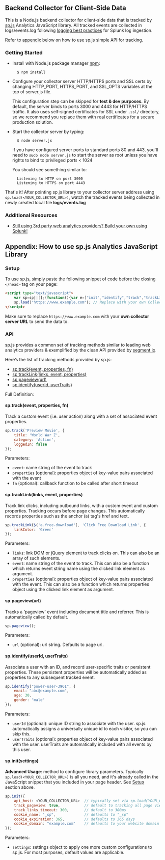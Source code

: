 ## Backend Collector for Client-Side Data
This is a Node.js backend collector for client-side data that is tracked by [sp.js](#appendix-how-to-use-spjs-analytics-javascript-library) Analytics JavaScript library.
All tracked events are collected in logs/events.log following [logging best practices](http://dev.splunk.com/view/logging-best-practices/SP-CAAADP6) for Splunk log ingestion.

Refer to [appendix](#appendix-how-to-use-spjs-analytics-javascript-library) below on how to use sp.js simple API for tracking.

### Getting Started
* Install with Node.js package manager [npm](http://npmjs.org/):

        $ npm install

* Configure your collector server HTTP/HTTPS ports and SSL certs by changing HTTP_PORT, HTTPS_PORT, and SSL_OPTS variables at the top of server.js file.
	
	This configuration step can be skipped for **test & dev purposes**. By default, the server binds to ports 3000 and 4443 for HTTP/HTTPS traffic. It also uses self-signed certificates for SSL under `.ssl/` directory, so we recommend you replace them with real certificates for a secure production solution.

* Start the collector server by typing:

		$ node server.js
		
	If you have configured server ports to standard ports 80 and 443, you'll need to `sudo node server.js` to start the server as root unless you have rights to bind to privileged ports < 1024
	
	You should see something similar to:

    	Listening to HTTP on port 3000
    	Listening to HTTPS on port 4443

That's it!
After pointing sp.js library to your collector server address using `sp.load(<YOUR_COLLECTOR_URL>)`, watch the tracked events being collected in newly created local file **logs/events.log**

### Additional Resources

* <a href="http://blogs.splunk.com/2013/10/17/still-using-3rd-party-web-analytics-providers-build-your-own-using-splunk/" target="_blank">Still using 3rd party web analytics providers? Build your own using Splunk!</a>

## Appendix: How to use sp.js Analytics JavaScript Library
### Setup
To use sp.js, simply paste the following snippet of code before the closing `</head>` tag on your page:
```html
<script type="text/javascript">
    var sp=sp||[];(function(){var e=["init","identify","track","trackLink","pageview"],t=function(e){return function(){sp.push([e].concat(Array.prototype.slice.call(arguments,0)))}};for(var n=0;n<e.length;n++)sp[e[n]]=t(e[n])})(),sp.load=function(e,o){sp._endpoint=e;if(o){sp.init(o)};var t=document.createElement("script");t.type="text/javascript",t.async=!0,t.src=("https:"===document.location.protocol?"https://":"http://")+"d21ey8j28ejz92.cloudfront.net/analytics/v1/sp.min.js";var n=document.getElementsByTagName("script")[0];n.parentNode.insertBefore(t,n)};
    sp.load("https://www.example.com"); // Replace with your own Collector URL
</script>
```
Make sure to replace `https://www.example.com` with your **own collector server URL** to send the data to.

### API
sp.js provides a common set of tracking methods similar to leading web analytics providers & exemplified by the clean API provided by [segment.io](https://segment.io/libraries/analytics.js/).

Here’s the list of tracking methods provided by sp.js:

* [sp.track(event, properties, fn)](#sptrackevent-properties-fn)
* [sp.trackLink(links, event, properties)](#sptracklinklinks-event-properties)
* [sp.pageview(url)](#sppageviewurl)
* [sp.identify(userId, userTraits)](#spidentifyuserid-usertraits)

Full Definition:

#### sp.track(event, properties, fn)
Track a custom event (i.e. user action) along with a set of associated event properties.
```js
sp.track('Preview Movie', {
	title: 'World War Z',
	category: 'Action',
	loggedIn: false
});
```
Parameters:
* `event`: name string of the event to track
* `properties` (optional): properties object of key-value pairs associated with the event
* `fn` (optional): callback function to be called after short timeout

#### sp.trackLink(links, event, properties)
Track link clicks, including outbound links, with a custom event and custom properties. Tracking occurs before page changes. This automatically records properties such as the anchor (a) tag's href and text.
```js
sp.trackLink($('a.free-download'), 'Click Free Download Link', {
	linkColor: 'Green'
});
```
Parameters:
* `links`: link DOM or jQuery element to track clicks on. This can also be an array of such elements.
* `event`: name string of the event to track. This can also be a function which returns event string name using the clicked link element as argument.
* `properties` (optional): properties object of key-value pairs associated with the event. This can also be a function which returns properties object using the clicked link element as argument.

#### sp.pageview(url)
Tracks a 'pageview' event including document title and referrer. This is automatically called by default.
```js
sp.pageview();
```
Parameters:
* `url` (optional): url string. Defaults to page url.

#### sp.identify(userId, userTraits)
Associate a user with an ID, and record user-specific traits or persistent properties. These persistent properties will be automatically added as properties to any subsequent tracked event.
```js
sp.identify("power-user-3961", {
	email: "abc@example.com",
	age: 30,
	gender: "male"
});
```
Parameters:
* `userId` (optional): unique ID string to associate with the user. sp.js automatically assigns a universally unique id to each visitor, so you can skip this.
* `userTraits` (optional): properties object of key-value pairs associated with the user. userTraits are automatically included with all events by this user.

#### sp.init(settings)
**Advanced Usage**: method to configure library parameters. Typically `sp.load(<YOUR_COLLECTOR_URL>)` is all you need, and it's already called in the JavaScript snippet that you included in your page header. See [Setup](#setup) section above.
```js
sp.init({
	api_host: <YOUR_COLLECTOR_URL>	// typically set via sp.load(YOUR_COLLECTOR_URL)
	track_pageview: true,			// default to tracking all page views
	track_links_timeout: 300,		// default to 300ms
	cookie_name: "_sp",				// defaults to "_sp"
	cookie_expiration: 365,			// defaults to 365 days
	cookie_domain: "example.com"	// defaults to your website domain
});
```
Parameters:
* `settings`: settings object to apply one more custom configurations to sp.js. For most purposes, default values are applicable.


